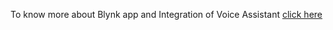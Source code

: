 To know more about Blynk app and Integration of Voice Assistant [click here](https://github.com/tinkererslaboratory/Tinkering_Bootcamp_TSS/blob/master/Week%203%20resources/Theory%20of%20w3s1.pptx)
